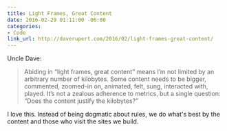 ```yaml
---
title: Light Frames, Great Content
date: 2016-02-29 01:11:00 -06:00
categories:
- Code
link_url: http://daverupert.com/2016/02/light-frames-great-content/
---
```


Uncle Dave:

>Abiding in “light frames, great content” means I’m not limited by an arbitrary number of kilobytes. Some content needs to be bigger, commented, zoomed-in on, animated, felt, sung, interacted with, played. It’s not a zealous adherence to metrics, but a single question: “Does the content justify the kilobytes?”

I love this. Instead of being dogmatic about rules, we do what's best by the content and those who visit the sites we build.
